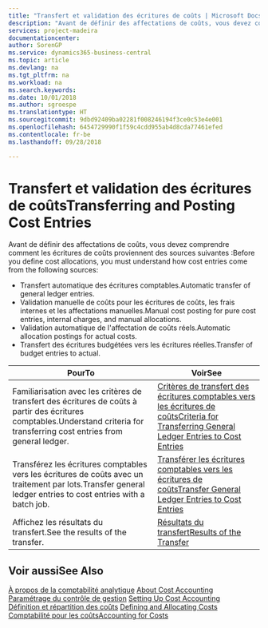 ```yaml
---
title: "Transfert et validation des écritures de coûts | Microsoft Docs"
description: "Avant de définir des affectations de coûts, vous devez comprendre d'où proviennent les écritures de coûts."
services: project-madeira
documentationcenter: 
author: SorenGP
ms.service: dynamics365-business-central
ms.topic: article
ms.devlang: na
ms.tgt_pltfrm: na
ms.workload: na
ms.search.keywords: 
ms.date: 10/01/2018
ms.author: sgroespe
ms.translationtype: HT
ms.sourcegitcommit: 9dbd92409ba02281f008246194f3ce0c53e4e001
ms.openlocfilehash: 6454729990f1f59c4cdd955ab4d8cda77461efed
ms.contentlocale: fr-be
ms.lasthandoff: 09/28/2018

---
```

# <a name="transferring-and-posting-cost-entries"></a><span data-ttu-id="02038-103">Transfert et validation des écritures de coûts</span><span class="sxs-lookup"><span data-stu-id="02038-103">Transferring and Posting Cost Entries</span></span>
<span data-ttu-id="02038-104">Avant de définir des affectations de coûts, vous devez comprendre comment les écritures de coûts proviennent des sources suivantes :</span><span class="sxs-lookup"><span data-stu-id="02038-104">Before you define cost allocations, you must understand how cost entries come from the following sources:</span></span>  

-   <span data-ttu-id="02038-105">Transfert automatique des écritures comptables.</span><span class="sxs-lookup"><span data-stu-id="02038-105">Automatic transfer of general ledger entries.</span></span>  
-   <span data-ttu-id="02038-106">Validation manuelle de coûts pour les écritures de coûts, les frais internes et les affectations manuelles.</span><span class="sxs-lookup"><span data-stu-id="02038-106">Manual cost posting for pure cost entries, internal charges, and manual allocations.</span></span>  
-   <span data-ttu-id="02038-107">Validation automatique de l'affectation de coûts réels.</span><span class="sxs-lookup"><span data-stu-id="02038-107">Automatic allocation postings for actual costs.</span></span>  
-   <span data-ttu-id="02038-108">Transfert des écritures budgétées vers les écritures réelles.</span><span class="sxs-lookup"><span data-stu-id="02038-108">Transfer of budget entries to actual.</span></span>  

|<span data-ttu-id="02038-109">**Pour**</span><span class="sxs-lookup"><span data-stu-id="02038-109">**To**</span></span>|<span data-ttu-id="02038-110">**Voir**</span><span class="sxs-lookup"><span data-stu-id="02038-110">**See**</span></span>|  
|------------|-------------|  
|<span data-ttu-id="02038-111">Familiarisation avec les critères de transfert des écritures de coûts à partir des écritures comptables.</span><span class="sxs-lookup"><span data-stu-id="02038-111">Understand criteria for transferring cost entries from general ledger.</span></span>|[<span data-ttu-id="02038-112">Critères de transfert des écritures comptables vers les écritures de coûts</span><span class="sxs-lookup"><span data-stu-id="02038-112">Criteria for Transferring General Ledger Entries to Cost Entries</span></span>](finance-criteria-for-transferring-general-ledger-entries-to-cost-entries.md)|  
|<span data-ttu-id="02038-113">Transférez les écritures comptables vers les écritures de coûts avec un traitement par lots.</span><span class="sxs-lookup"><span data-stu-id="02038-113">Transfer general ledger entries to cost entries with a batch job.</span></span>|[<span data-ttu-id="02038-114">Transférer les écritures comptables vers les écritures de coûts</span><span class="sxs-lookup"><span data-stu-id="02038-114">Transfer General Ledger Entries to Cost Entries</span></span>](finance-how-to-transfer-general-ledger-entries-to-cost-entries.md)|  
|<span data-ttu-id="02038-115">Affichez les résultats du transfert.</span><span class="sxs-lookup"><span data-stu-id="02038-115">See the results of the transfer.</span></span>|[<span data-ttu-id="02038-116">Résultats du transfert</span><span class="sxs-lookup"><span data-stu-id="02038-116">Results of the Transfer</span></span>](finance-results-of-the-transfer.md)|  

## <a name="see-also"></a><span data-ttu-id="02038-117">Voir aussi</span><span class="sxs-lookup"><span data-stu-id="02038-117">See Also</span></span>  
 <span data-ttu-id="02038-118">[À propos de la comptabilité analytique](finance-about-cost-accounting.md) </span><span class="sxs-lookup"><span data-stu-id="02038-118">[About Cost Accounting](finance-about-cost-accounting.md) </span></span>  
 <span data-ttu-id="02038-119">[Paramétrage du contrôle de gestion](finance-set-up-cost-accounting.md) </span><span class="sxs-lookup"><span data-stu-id="02038-119">[Setting Up Cost Accounting](finance-set-up-cost-accounting.md) </span></span>  
 <span data-ttu-id="02038-120">[Définition et répartition des coûts](finance-define-and-allocate-costs.md) </span><span class="sxs-lookup"><span data-stu-id="02038-120">[Defining and Allocating Costs](finance-define-and-allocate-costs.md) </span></span>  
 [<span data-ttu-id="02038-121">Comptabilité pour les coûts</span><span class="sxs-lookup"><span data-stu-id="02038-121">Accounting for Costs</span></span>](finance-manage-cost-accounting.md)

